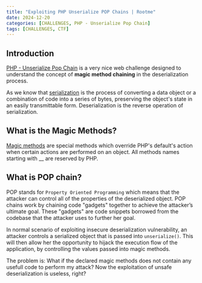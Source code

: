 ```yaml
---
title: "Exploiting PHP Unserialize POP Chains | Rootme"
date: 2024-12-20
categories: [CHALLENGES, PHP - Unserialize Pop Chain]
tags: [CHALLENGES, CTF] 
---
```

## Introduction
[PHP - Unserialize Pop Chain](https://www.root-me.org/en/Challenges/Web-Server/PHP-Unserialize-Pop-Chain)  is a very nice web challenge designed to understand the concept of **magic method chaining** in the deserialization process.

As we know that [serialization](https://hazelcast.com/foundations/distributed-computing/serialization/) is the process of converting a data object or a combination of code into a series of bytes, preserving the object's state in an easily transmittable form. Deserialization is the reverse operation of serialization.

## What is the Magic Methods?
[Magic methods](https://www.php.net/manual/en/language.oop5.magic.php) are special methods which override PHP's default's action when certain actions are performed on an object. All methods names starting with __ are reserved by PHP.

## What is POP chain? 

POP stands for `Property Oriented Programming` which means that the attacker can control all of the properties of the deserialized object. POP chains work by chaining code "gadgets" together to achieve the attacker’s ultimate goal. These "gadgets" are code snippets borrowed from the codebase that the attacker uses to further her goal.

In normal scenario of exploiting insecure deserialization vulnerability, an attacker controls a serialized object that is passed into `unserialize()`. This will then allow her the opportunity to hijack the execution flow of the application, by controlling the values passed into magic methods.

The problem is: What if the declared magic methods does not contain any usefull code to perform my attack?
Now the exploitation of unsafe deserialization is useless, right?


